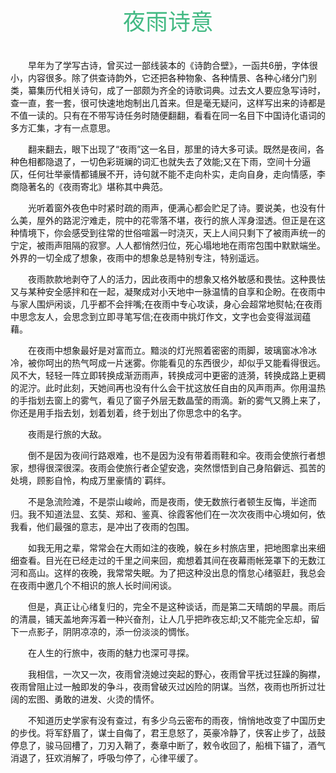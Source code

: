 <div><p style="text-align:center;font-size:36px;color:#42b983">夜雨诗意</p></div>

　　早年为了学写古诗，曾买过一部线装本的《诗韵合壁》，一函共6册，字体很小，内容很多。除了供查诗韵外，它还把各种物象、各种情景、各种心绪分门别类，纂集历代相关诗句，成了一部颇为齐全的诗歌词典。过去文人要应急写诗时，查一直，套一套，很可快速地炮制出几首来。但是毫无疑问，这样写出来的诗都是不值一读的。只有在不带写诗任务时随便翻翻，看看在同一名目下中国诗化语词的多方汇集，才有一点意思。

　　翻来翻去，眼下出现了“夜雨”这一名目，那里的诗大多可读。既然是夜间，各种色相都隐退了，一切色彩斑斓的词汇也就失去了效能;又在下雨，空间十分逼仄，任何壮举豪情都铺展不开，诗句就不能不走向朴实，走向自身，走向情感，李商隐著名的《夜雨寄北》堪称其中典范。

　　光听着窗外夜色中时紧时疏的雨声，便满心都会贮足了诗。要说美，也没有什么美，屋外的路泥泞难走，院中的花零落不堪，夜行的旅人浑身湿透。但正是在这种情境下，你会感受到往常的世俗喧嚣一时浇灭，天上人间只剩下了被雨声统一的宁定，被雨声阻隔的寂寥。人人都悄然归位，死心塌地地在雨帘包围中默默端坐。外界的一切全成了想象，夜雨中的想象总是特别专注，特别遥远。

　　夜雨款款地剥夺了人的活力，因此夜雨中的想象又格外敏感和畏怯。这种畏怯又与某种安全感拌和在一起，凝聚成对小天地中一脉温情的自享和企盼。在夜雨中与家人围炉闲谈，几乎都不会拌嘴;在夜雨中专心攻读，身心会超常地熨帖;在夜雨中思念友人，会思念到立即寻笔写信;在夜雨中挑灯作文，文字也会变得滋润蕴藉。

　　在夜雨中想象最好是对富而立。黯淡的灯光照着密密的雨脚，玻璃窗冰冷冰冷，被你呵出的热气呵成一片迷雾。你能看见的东西很少，却似乎又能看得很远。风不大，轻轻一阵立即转换成渐沥雨声，转换成河中更密的涟漪，转换成路上更稠的泥泞。此时此刻，天她间再也没有什么会干扰这放任自由的风声雨声。你用温热的手指划去窗上的雾气，看见了窗子外层无数晶莹的雨滴。新的雾气又腾上来了，你还是用手指去划，划着划着，终于划出了你思念中的名字。

　　夜雨是行旅的大敌。

　　倒不是因为夜间行路艰难，也不是因为没有带着雨鞋和伞。夜雨会使旅行者想家，想得很深很深。夜雨会使旅行者企望安逸，突然憬悟到自己身陷僻远、孤苦的处境，顾影自怜，构成万里豪情的`羁绊。

　　不是急流险滩，不是崇山峻岭，而是夜雨，使无数旅行者顿生反悔，半途而归。我不知道法显、玄奘、郑和、鉴真、徐霞客他们在一次次夜雨中心境如何，依我看，他们最强的意志，是冲出了夜雨的包围。

　　如我无用之辈，常常会在大雨如注的夜晚，躲在乡村旅店里，把地图拿出来细细查看。目光在已经走过的千里之间来回，痴想着其间在夜幕雨帐笼罩下的无数江河和高山。这样的夜晚，我常常失眠。为了把这种没出息的惰怠心绪驱赶，我总会在夜雨中邀几个不相识的旅人长时间闲谈。

　　但是，真正让心绪复归的，完全不是这种谈话，而是第二天晴朗的早晨。雨后的清晨，铺天盖地奔泻着一种兴奋剂，让人几乎把昨夜忘却;又不能完全忘却，留下一点影子，阴阴凉凉的，添一份淡淡的惆怅。

　　在人生的行旅中，夜雨的魅力也深可寻探。

　　我相信，一次又一次，夜雨曾浇媳过突起的野心，夜雨曾平抚过狂躁的胸襟，夜雨曾阻止过一触即发的争斗，夜雨曾破灭过凶险的阴谋。当然，夜雨也所折过壮阔的宏图、勇敢的进发、火烫的情怀。

　　不知道历史学家有没有查过，有多少乌云密布的雨夜，悄悄地改变了中国历史的步伐。将军舒眉了，谋士自侮了，君王息怒了，英豪冷静了，侠客止步了，战鼓停息了，骏马回槽了，刀刃入鞘了，奏章中断了，敕令收回了，船楫下锚了，酒气消退了，狂欢消解了，呼吸匀停了，心律平缓了。